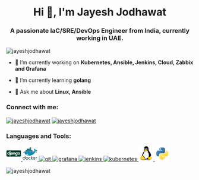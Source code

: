 <h1 align="center">Hi 👋, I'm Jayesh Jodhawat</h1>
<h3 align="center">A passionate IaC/SRE/DevOps Engineer from India, currently working in UAE.</h3>

<p align="left"> <img src="https://komarev.com/ghpvc/?username=jayeshjodhawat&label=Profile%20views&color=0e75b6&style=flat" alt="jayeshjodhawat" /> </p>

- 🔭 I’m currently working on **Kubernetes, Ansible, Jenkins, Cloud, Zabbix and Grafana**

- 🌱 I’m currently learning **golang**

- 💬 Ask me about **Linux, Ansible**

<h3 align="left">Connect with me:</h3>
<p align="left">
<a href="https://twitter.com/jayeshjodhawat" target="blank"><img align="center" src="https://raw.githubusercontent.com/rahuldkjain/github-profile-readme-generator/neutral-icons/src/images/icons/Social/twitter.svg" alt="jayeshjodhawat" height="30" width="40" /></a>
<a href="https://linkedin.com/in/jayeshjodhawat" target="blank"><img align="center" src="https://raw.githubusercontent.com/rahuldkjain/github-profile-readme-generator/neutral-icons/src/images/icons/Social/linked-in-alt.svg" alt="jayeshjodhawat" height="30" width="40" /></a>
</p>

<h3 align="left">Languages and Tools:</h3>
<p align="left"> <a href="https://www.djangoproject.com/" target="_blank"> <img src="https://raw.githubusercontent.com/devicons/devicon/master/icons/django/django-original.svg" alt="django" width="40" height="40"/> </a> <a href="https://www.docker.com/" target="_blank"> <img src="https://raw.githubusercontent.com/devicons/devicon/master/icons/docker/docker-original-wordmark.svg" alt="docker" width="40" height="40"/> </a> <a href="https://git-scm.com/" target="_blank"> <img src="https://www.vectorlogo.zone/logos/git-scm/git-scm-icon.svg" alt="git" width="40" height="40"/> </a> <a href="https://grafana.com" target="_blank"> <img src="https://www.vectorlogo.zone/logos/grafana/grafana-icon.svg" alt="grafana" width="40" height="40"/> </a> <a href="https://www.jenkins.io" target="_blank"> <img src="https://www.vectorlogo.zone/logos/jenkins/jenkins-icon.svg" alt="jenkins" width="40" height="40"/> </a> <a href="https://kubernetes.io" target="_blank"> <img src="https://www.vectorlogo.zone/logos/kubernetes/kubernetes-icon.svg" alt="kubernetes" width="40" height="40"/> </a> <a href="https://www.linux.org/" target="_blank"> <img src="https://raw.githubusercontent.com/devicons/devicon/master/icons/linux/linux-original.svg" alt="linux" width="40" height="40"/> </a> <a href="https://www.python.org" target="_blank"> <img src="https://raw.githubusercontent.com/devicons/devicon/master/icons/python/python-original.svg" alt="python" width="40" height="40"/> </a> </p>

<p><img align="center" src="https://github-readme-stats.vercel.app/api/top-langs?username=jayeshjodhawat&show_icons=true&locale=en&layout=compact" alt="jayeshjodhawat" /></p>
